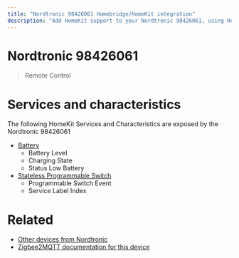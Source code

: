 ```yaml
---
title: "Nordtronic 98426061 Homebridge/HomeKit integration"
description: "Add HomeKit support to your Nordtronic 98426061, using Homebridge, Zigbee2MQTT and homebridge-z2m."
---
```

<!---
This file has been GENERATED using src/docgen/docgen.ts
DO NOT EDIT THIS FILE MANUALLY!
-->
# Nordtronic 98426061
> Remote Control


# Services and characteristics
The following HomeKit Services and Characteristics are exposed by
the Nordtronic 98426061

* [Battery](../../battery.md)
  * Battery Level
  * Charging State
  * Status Low Battery
* [Stateless Programmable Switch](../../action.md)
  * Programmable Switch Event
  * Service Label Index


# Related
* [Other devices from Nordtronic](../index.md#nordtronic)
* [Zigbee2MQTT documentation for this device](https://www.zigbee2mqtt.io/devices/98426061.html)